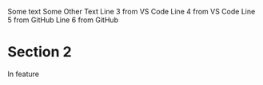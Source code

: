 Some text
Some Other Text
Line 3 from VS Code
Line 4 from VS Code
Line 5 from GitHub
Line 6 from GitHub

# Section 2
In feature
